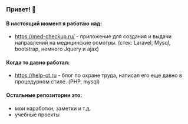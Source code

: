 ### Привет! :wave:
#### В настоящий момент я работаю над:
- https://med-checkup.ru/ - приложение для создания и выдачи направлений на медицинские осмотры. (стек: Laravel, Mysql, bootstrap, немного Jquery и ajax) 

#### Когда то давно работал: 
- https://help-ot.ru - блог по охране труда, написал его еще давно в процедурном стиле. (PHP, mysql)

#### Остальные репозитории это: 
- мои наработки, заметки и т.д.
- учебные проекты
